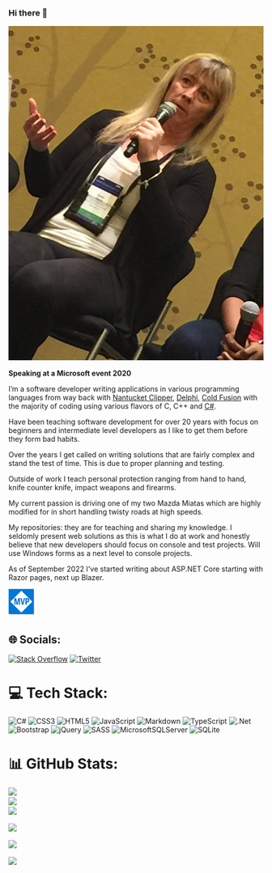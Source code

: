 ### Hi there 👋

![assets/Title.png](./assets/Title.png)

**Speaking at a Microsoft event 2020**

I’m a software developer writing applications in various programming languages from way back with [Nantucket Clipper](https://en.wikipedia.org/wiki/Clipper_(programming_language)), [Delphi](https://en.wikipedia.org/wiki/Delphi_(software)), [Cold Fusion](https://en.wikipedia.org/wiki/Adobe_ColdFusion) with the majority of coding using various flavors of C, C++ and [C#](https://learn.microsoft.com/en-us/dotnet/csharp/). 

Have been teaching software development for over 20 years with focus on beginners and intermediate level developers as I like to get them before they form bad habits. 

Over the years I get called on writing solutions that are fairly complex and stand the test of time. This is due to proper planning and testing.

Outside of work I teach personal protection ranging from hand to hand, knife counter knife, impact weapons and firearms. 

My current passion is driving one of my two Mazda Miatas which are highly modified for in short handling twisty roads at high speeds.

My repositories: they are for teaching and sharing my knowledge. I seldomly present web solutions as this is what I do at work and honestly believe that new developers should focus on console and test projects. Will use Windows forms as a next level to console projects. 

As of September 2022 I've started writing about ASP.NET Core starting with Razor pages, next up Blazer.

![assets/Title.png](./assets/mvp.png)



<!--

Connect on [Twitter](https://twitter.com/KarenPayneMVP)

![.Net](https://img.shields.io/badge/.NET-5C2D91?style=for-the-badge&logo=.net&logoColor=white) ![Visual Studio](https://img.shields.io/badge/Visual%20Studio-5C2D91.svg?style=for-the-badge&logo=visual-studio&logoColor=white) ![C#](https://img.shields.io/badge/c%23-%23239120.svg?style=for-the-badge&logo=c-sharp&logoColor=white)


**karenpayneoregon/karenpayneoregon** is a ✨ _special_ ✨ repository because its `README.md` (this file) appears on your GitHub profile.

Here are some ideas to get you started:

- 🔭 I’m currently working on ...
- 🌱 I’m currently learning ...
- 👯 I’m looking to collaborate on ...
- 🤔 I’m looking for help with ...
- 💬 Ask me about ...
- 📫 How to reach me: ...
- 😄 Pronouns: ...
- ⚡ Fun fact: ...
-->

<!--
<a href="https://github.com/antonkomarev/github-profile-views-counter">
    <img src="https://komarev.com/ghpvc/?username=karenpayneoregon&style=for-the-badge">
</a>

[Ÿ HŸPE]: https://yhype.me
[GitHub Profile Views Counter]: https://github.com/karenpayneoregon/github-profile-views-counter

![](https://hit.yhype.me/github/profile?user_id=1849174)

[![GitHub Streak](http://github-readme-streak-stats.herokuapp.com?user=karenpayneoregon)](https://git.io/streak-stats)
-->




<!--
https://gprm.itsvg.in/

-->

## 🌐 Socials:
[![Stack Overflow](https://img.shields.io/badge/-Stackoverflow-FE7A16?logo=stack-overflow&logoColor=white)](https://stackoverflow.com/users/5509738/karen-payne) [![Twitter](https://img.shields.io/badge/Twitter-%231DA1F2.svg?logo=Twitter&logoColor=white)](http://www.twitter.com/KarenPayneMVP) 

# 💻 Tech Stack:
![C#](https://img.shields.io/badge/c%23-%23239120.svg?style=for-the-badge&logo=c-sharp&logoColor=white) ![CSS3](https://img.shields.io/badge/css3-%231572B6.svg?style=for-the-badge&logo=css3&logoColor=white) ![HTML5](https://img.shields.io/badge/html5-%23E34F26.svg?style=for-the-badge&logo=html5&logoColor=white) ![JavaScript](https://img.shields.io/badge/javascript-%23323330.svg?style=for-the-badge&logo=javascript&logoColor=%23F7DF1E) ![Markdown](https://img.shields.io/badge/markdown-%23000000.svg?style=for-the-badge&logo=markdown&logoColor=white) ![TypeScript](https://img.shields.io/badge/typescript-%23007ACC.svg?style=for-the-badge&logo=typescript&logoColor=white) ![.Net](https://img.shields.io/badge/.NET-5C2D91?style=for-the-badge&logo=.net&logoColor=white) ![Bootstrap](https://img.shields.io/badge/bootstrap-%23563D7C.svg?style=for-the-badge&logo=bootstrap&logoColor=white) ![jQuery](https://img.shields.io/badge/jquery-%230769AD.svg?style=for-the-badge&logo=jquery&logoColor=white) ![SASS](https://img.shields.io/badge/SASS-hotpink.svg?style=for-the-badge&logo=SASS&logoColor=white) ![MicrosoftSQLServer](https://img.shields.io/badge/Microsoft%20SQL%20Sever-CC2927?style=for-the-badge&logo=microsoft%20sql%20server&logoColor=white) ![SQLite](https://img.shields.io/badge/sqlite-%2307405e.svg?style=for-the-badge&logo=sqlite&logoColor=white)
# 📊 GitHub Stats:
![](https://github-readme-stats.vercel.app/api?username=karenpayneoregon&theme=default&hide_border=false&include_all_commits=false&count_private=false)<br/>
![](https://github-readme-streak-stats.herokuapp.com/?user=karenpayneoregon&theme=default&hide_border=false)<br/>
![](https://github-readme-stats.vercel.app/api/top-langs/?username=karenpayneoregon&theme=default&hide_border=false&include_all_commits=false&count_private=false&layout=compact)


[![](https://visitcount.itsvg.in/api?id=karenpayneoregon&icon=0&color=0)](https://visitcount.itsvg.in)


<a href="https://github.com/antonkomarev/github-profile-views-counter">
    <img src="https://komarev.com/ghpvc/?username=karenpayneoregon&style=for-the-badge">
</a>

[Ÿ HŸPE]: https://yhype.me
[GitHub Profile Views Counter]: https://github.com/karenpayneoregon/github-profile-views-counter

![](https://hit.yhype.me/github/profile?user_id=1849174)

